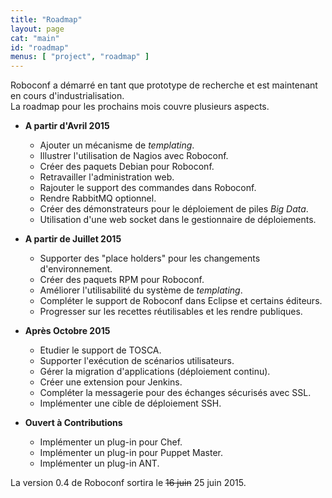 ```yaml
---
title: "Roadmap"
layout: page
cat: "main"
id: "roadmap"
menus: [ "project", "roadmap" ]
---
```


Roboconf a démarré en tant que prototype de recherche et est maintenant en cours d'industrialisation.  
La roadmap pour les prochains mois couvre plusieurs aspects.


* **A partir d'Avril 2015**

	* Ajouter un mécanisme de <i>templating</i>.	&nbsp; <span class="glyphicon glyphicon-ok"></span>
	* Illustrer l'utilisation de Nagios avec Roboconf.	&nbsp; <span class="glyphicon glyphicon-ok"></span>
	* Créer des paquets Debian pour Roboconf.	&nbsp; <span class="glyphicon glyphicon-ok"></span>
	* Retravailler l'administration web.	&nbsp; <span class="glyphicon glyphicon-time"></span>
	* Rajouter le support des commandes dans Roboconf.
	* Rendre RabbitMQ optionnel.	&nbsp; <span class="glyphicon glyphicon-time"></span>
	* Créer des démonstrateurs pour le déploiement de piles <i>Big Data</i>.	&nbsp; <span class="glyphicon glyphicon-time"></span>
	* Utilisation d'une web socket dans le gestionnaire de déploiements.

* **A partir de Juillet 2015**

	* Supporter des "place holders" pour les changements d'environnement.
	* Créer des paquets RPM pour Roboconf.
	* Améliorer l'utilisabilité du système de <i>templating</i>.
	* Compléter le support de Roboconf dans Eclipse et certains éditeurs.
	* Progresser sur les recettes réutilisables et les rendre publiques.

* **Après Octobre 2015**

	* Etudier le support de TOSCA.
	* Supporter l'exécution de scénarios utilisateurs.
	* Gérer la migration d'applications (déploiement continu).
	* Créer une extension pour Jenkins.
	* Compléter la messagerie pour des échanges sécurisés avec SSL.
	* Implémenter une cible de déploiement SSH.

* **Ouvert à Contributions**

    * Implémenter un plug-in pour Chef.
    * Implémenter un plug-in pour Puppet Master.
    * Implémenter un plug-in ANT.

La version 0.4 de Roboconf sortira le <strike>16 juin</strike> 25 juin 2015.
